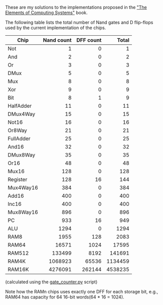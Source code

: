 These are my solutions to the implementations proposed in the ["The Elements of Computing Systems"](https://mitpress.mit.edu/books/elements-computing-systems) book.

The following table lists the total number of Nand gates and D flip-flops used by the current implementation of the chips. 

|Chip|Nand count|DFF count|Total|
|---|--:|--:|--:|
|Not|1|0|1|
|And|2|0|2|
|Or|3|0|3|
|DMux|5|0|5|
|Mux|8|0|8|
|Xor|9|0|9|
|Bit|8|1|9|
|HalfAdder|11|0|11|
|DMux4Way|15|0|15|
|Not16|16|0|16|
|Or8Way|21|0|21|
|FullAdder|25|0|25|
|And16|32|0|32|
|DMux8Way|35|0|35|
|Or16|48|0|48|
|Mux16|128|0|128|
|Register|128|16|144|
|Mux4Way16|384|0|384|
|Add16|400|0|400|
|Inc16|400|0|400|
|Mux8Way16|896|0|896|
|PC|933|16|949|
|ALU|1294|0|1294|
|RAM8|1955|128|2083|
|RAM64|16571|1024|17595|
|RAM512|133499|8192|141691|
|RAM4K|1068923|65536|1134459|
|RAM16K|4276091|262144|4538235|

(calculated using the [gate_counter.py](https://github.com/ronaldotd/tecs/blob/master/gate_counter.py) script)

Note how the RAMn chips uses exactly one DFF for each storage bit, e.g., RAM64 has capacity for 64 16-bit words(64 * 16 = 1024).
